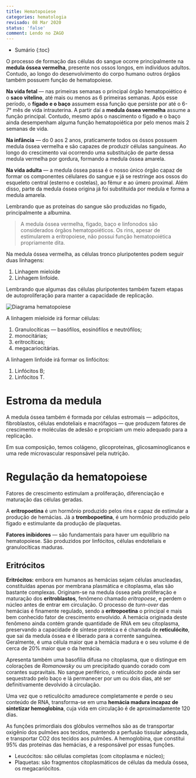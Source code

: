```yaml
---
title: Hematopoiese
categories: hematologia
revisado: 08 Mar 2020
status: 'false'
comment: Lendo no ZAGO
---
```


* Sumário
{:toc}

O processo de formação das células do sangue ocorre principalmente na **medula óssea vermelha**, presente nos ossos longos, em indivíduos adultos. Contudo, ao longo do desenvolvimento do corpo humano outros órgãos também possuem função de hematopoiese.

**Na vida fetal** — nas primeiras semanas o principal órgão hematopoiético é o **saco vitelino**, até mais ou menos as 6 primeiras semanas. Após esse período, o **fígado e o baço** assumem essa função que persiste por até o 6-7° mês de vida intrauterina. A partir daí a **medula óssea vermelha** assume a função principal. Contudo, mesmo após o nascimento o fígado e o baço ainda desempenham alguma função hematopoiética por pelo menos mais 2 semanas de vida.

**Na infância** — do 0 aos 2 anos, praticamente todos os óssos possuem medula óssea vermelha e são capazes de produzir células sanguíneas. Ao longo do crescimento vai ocorrendo uma substituição de parte dessa medula vermelha por gordura, formando a medula óssea amarela.

**Na vida adulta** — a medula óssea passa é o nosso único órgão capaz de formar os componentes célulares do sangue e já se restringe aos ossos do esqueleto central (esterno e costelas), ao fêmur e ao úmero proximal. Além disso, parte da medula óssea origina já foi substituida por medula e forma a medula amarela.

<span class='alert'>
Lembrando que as proteínas do sangue são produzidas no fígado, principalmente a albumina.
</span>

> A medula óssea vermelha, fígado, baço e linfonodos são considerados órgãos hematopoiéticos. Os rins, apesar de estimularem a eritropoiese, não possui função hematopoiética propriamente dita.

Na medula óssea vermelha, as células tronco pluripotentes podem seguir duas linhagens: 

1. Linhagem mieloide
2. Linhagem linfoide.

Lembrando que algumas das células pluripotentes também fazem etapas de autoproliferação para manter a capacidade de replicação.

![Diagrama hematopoiese](/assets/hematologia/diagrama.svg)

A linhagem mieloide irá formar células:

1. Granulocíticas — basófilos, eosinófilos e neutrófilos;
2. monocitárias;
3. eritrocíticas;
4. megacariocitárias.

A linhagem linfoide irá formar os linfócitos:

1. Linfócitos B;
2. Linfócitos T.

# Estroma da medula

A medula óssea também é formada por células estromais — adipócitos, fibroblastos, células endoteliais e macrófagos — que produzem fatores de crescimento e moléculas de adesão e propiciam um meio adequado para a replicação.

Em sua composição, temos colágeno, glicoproteínas, glicosaminoglicanos e uma rede microvascular responsável pela nutrição.

# Regulação da hematopoiese

Fatores de crescimento estimulam a proliferação, diferenciação e maturação das células geradas.

A **eritropoetina** é um hormônio produzido pelos rins e capaz de estimular a produção de hemácias. Já a **trombopoetina**, é um hormônio produzido pelo fígado e estimulante da produção de plaquetas.

**Fatores inibidores** — são fundamentais para haver um equilíbrio na hematopoiese. São produzidos por linfócitos, células endoteliais e granulocíticas maduras.











## Eritrócitos

**Eritrócitos:** embora em humanos as hemácias sejam células anucleadas, constituídas apenas por membrana plasmática e citoplasma, elas são bastante complexas. Originam-se na
medula óssea pela proliferação e maturação dos **eritroblastos**, fenômeno chamado *eritropoese*, e perdem o núcleo antes de entrar em circulação. O processo de *turn-over* das hemácias é finamente regulado, sendo a **eritropoetina** o principal e mais bem conhecido fator de crescimento envolvido. A hemácia originada deste fenômeno ainda contém grande quantidade de RNA em seu citoplasma, preservando a capacidade de síntese proteica e é chamada de **reticulócito**, que sai da medula óssea e é liberado para a corrente sanguínea. Geralmente, é uma célula maior que a hemácia madura e o seu volume é de cerca de 20% maior que o da hemácia.

Apresenta também uma basofilia difusa no citoplasma, que o distingue em colorações de *Romanowsky* ou um precipitado quando corado com corantes supravitais. No sangue periférico, o reticulócito pode ainda ser sequestrado pelo baço e lá permanecer por um ou dois dias, até ser definitivamente devolvido à circulação. 

Uma vez que o reticulócito amadurece completamente e perde o seu conteúdo de RNA, transforma-se em uma **hemácia madura incapaz de sintetizar hemoglobina**, cuja vida em circulação é de aproximadamente 120 dias.

As funções primordiais dos glóbulos vermelhos são as de transportar oxigênio dos pulmões aos tecidos, mantendo a perfusão tissular adequada, e transportar CO2 dos tecidos aos pulmões. A hemoglobina, que constitui 95% das proteínas das hemácias, é a responsável por essas funções.






* Leucócitos: são células completas (com citoplasma e núcleo);
* Plaquetas: são fragmentos citoplasmáticos de células da medula óssea, os megacariócitos.
